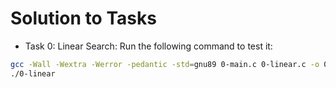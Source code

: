 # Solution to Tasks


- Task 0: Linear Search:
Run the following command to test it:
```bash
gcc -Wall -Wextra -Werror -pedantic -std=gnu89 0-main.c 0-linear.c -o 0-linear
./0-linear
```
